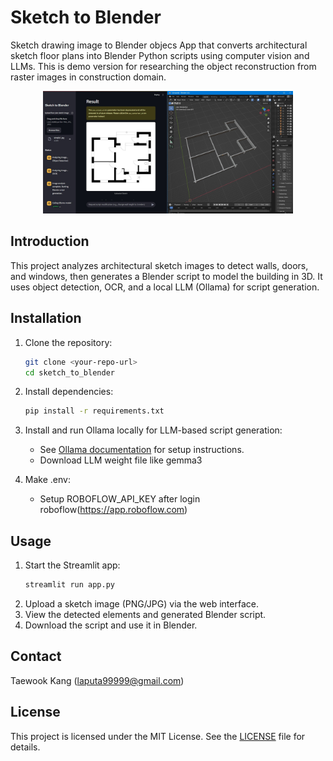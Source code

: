 # Sketch to Blender

Sketch drawing image to Blender objecs App that converts architectural sketch floor plans into Blender Python scripts using computer vision and LLMs. This is demo version for researching the object reconstruction from raster images in construction domain.

<p align="center">
   <img src="https://github.com/mac999/sketch_to_blender/blob/main/doc/img1.jpg" width="400"></img>
</p>

## Introduction
This project analyzes architectural sketch images to detect walls, doors, and windows, then generates a Blender script to model the building in 3D. It uses object detection, OCR, and a local LLM (Ollama) for script generation.

## Installation
1. Clone the repository:
   ```sh
   git clone <your-repo-url>
   cd sketch_to_blender
   ```
2. Install dependencies:
   ```sh
   pip install -r requirements.txt
   ```
3. Install and run Ollama locally for LLM-based script generation:
   - See [Ollama documentation](https://ollama.com/) for setup instructions.
   - Download LLM weight file like gemma3

4. Make .env:
   - Setup ROBOFLOW_API_KEY after login roboflow(https://app.roboflow.com)

## Usage
1. Start the Streamlit app:
   ```sh
   streamlit run app.py
   ```
2. Upload a sketch image (PNG/JPG) via the web interface.
3. View the detected elements and generated Blender script.
4. Download the script and use it in Blender.

## Contact
Taewook Kang (laputa99999@gmail.com)

## License

This project is licensed under the MIT License. See the [LICENSE](LICENSE) file for details.




